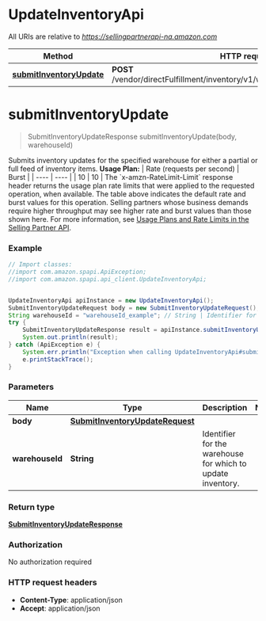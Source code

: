 # UpdateInventoryApi

All URIs are relative to *https://sellingpartnerapi-na.amazon.com*

Method | HTTP request | Description
------------- | ------------- | -------------
[**submitInventoryUpdate**](UpdateInventoryApi.md#submitInventoryUpdate) | **POST** /vendor/directFulfillment/inventory/v1/warehouses/{warehouseId}/items | 


<a name="submitInventoryUpdate"></a>
# **submitInventoryUpdate**
> SubmitInventoryUpdateResponse submitInventoryUpdate(body, warehouseId)



Submits inventory updates for the specified warehouse for either a partial or full feed of inventory items.  **Usage Plan:**  | Rate (requests per second) | Burst | | ---- | ---- | | 10 | 10 |  The &#x60;x-amzn-RateLimit-Limit&#x60; response header returns the usage plan rate limits that were applied to the requested operation, when available. The table above indicates the default rate and burst values for this operation. Selling partners whose business demands require higher throughput may see higher rate and burst values than those shown here. For more information, see [Usage Plans and Rate Limits in the Selling Partner API](https://developer-docs.amazon.com/sp-api/docs/usage-plans-and-rate-limits-in-the-sp-api).

### Example
```java
// Import classes:
//import com.amazon.spapi.ApiException;
//import com.amazon.spapi.api_client.UpdateInventoryApi;


UpdateInventoryApi apiInstance = new UpdateInventoryApi();
SubmitInventoryUpdateRequest body = new SubmitInventoryUpdateRequest(); // SubmitInventoryUpdateRequest | 
String warehouseId = "warehouseId_example"; // String | Identifier for the warehouse for which to update inventory.
try {
    SubmitInventoryUpdateResponse result = apiInstance.submitInventoryUpdate(body, warehouseId);
    System.out.println(result);
} catch (ApiException e) {
    System.err.println("Exception when calling UpdateInventoryApi#submitInventoryUpdate");
    e.printStackTrace();
}
```

### Parameters

Name | Type | Description  | Notes
------------- | ------------- | ------------- | -------------
 **body** | [**SubmitInventoryUpdateRequest**](SubmitInventoryUpdateRequest.md)|  |
 **warehouseId** | **String**| Identifier for the warehouse for which to update inventory. |

### Return type

[**SubmitInventoryUpdateResponse**](SubmitInventoryUpdateResponse.md)

### Authorization

No authorization required

### HTTP request headers

 - **Content-Type**: application/json
 - **Accept**: application/json

